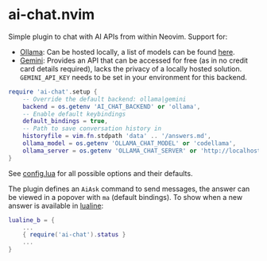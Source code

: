 # ai-chat.nvim
Simple plugin to chat with AI APIs from within Neovim. Support for:

* [Ollama](https://github.com/ollama/ollama/blob/main/docs/api.md): Can be
  hosted locally, a list of models can be found [here](https://ollama.com/library).
* [Gemini](https://aistudio.google.com/): Provides an API that can be accessed
  for free (as in no credit card details required), lacks the privacy of a locally
  hosted solution. `GEMINI_API_KEY` needs to be set in your environment for this
  backend.

```lua
require 'ai-chat'.setup {
    -- Override the default backend: ollama|gemini
    backend = os.getenv 'AI_CHAT_BACKEND' or 'ollama',
    -- Enable default keybindings
    default_bindings = true,
    -- Path to save conversation history in
    historyfile = vim.fn.stdpath 'data' .. '/answers.md',
    ollama_model = os.getenv 'OLLAMA_CHAT_MODEL' or 'codellama',
    ollama_server = os.getenv 'OLLAMA_CHAT_SERVER' or 'http://localhost:11434',
}
```
See [config.lua](lua/ai-chat/config.lua) for all possible options and their defaults.

The plugin defines an `AiAsk` command to send messages, the answer can be
viewed in a popover with `ma` (default bindings). To show when a new answer is
available in [lualine](https://github.com/nvim-lualine/lualine.nvim):
```lua
lualine_b = {
    ...
    { require('ai-chat').status }
    ...
}
```
